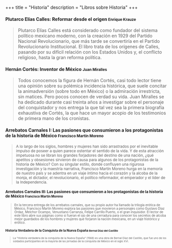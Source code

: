 +++
title = "Historia"
description = "Libros sobre Historia"
+++

<h4>Plutarco Elías Calles: Reformar desde el origen <small>Enrique Krauze</small></h4>

> Plutarco Elías Calles está considerado como fundador del sistema político mexicano moderno, con la creación en 1929 del Partido Nacional Revolucionario, que más tarde se convertiría en el Partido Revolucionario Institucional. El libro trata de los orígenes de Calles, pasando por su difícil relación con los Estados Unidos y, el conflicto religioso, hasta la gran reforma política.

<h4>Hernán Cortés: Inventor de México <small>Juan Miralles</small></h4>

> Todos conocemos la figura de Hernán Cortés, casi todo lector tiene una opinión sobre su polémica incidencia histórica, que suele concitar la animadversión (sobre todo en México) o la admiración irrestricta, sin matices. Pero pocos conocen de verdad su vida. Juan Miralles se ha dedicado durante casi treinta años a investigar sobre el personaje del conquistador y nos entrega la que tal vez sea la primera biografía exhaustiva de Cortés, la que hace un mayor acopio de los testimonios de primera mano de los cronistas.

<h4>Arrebatos Carnales I: Las pasiones que consumieron a los protagonistas de la historia de México <small>Francisco Martín Moreno</h4>

> A lo largo de los siglos, hombres y mujeres han sido arrastrados por el inevitable impulso de poseer a quien parece ostentar el sentido de la vida. Y de esta atracción impetuosa no se libran los grandes forjadores del destino de una nación, ¿qué apetitos y obsesiones sirvieron de causa para algunos de los protagonistas de la historia de México? Con su singular estilo, donde confluyen una rigurosa investigación y la maestría narrativa, Francisco Martín Moreno hurga en la memoria de nuestro país y se adentra en un viaje íntimo hacia el corazón y la alcoba de la monja, el dictador, el revolucionario, el político reformador, el emperador y el líder de la Independencia.

<h4>Arrebatos Carnales III: Las pasiones que consumieron a los protagonistas de la historia de México <small>Francisco Martín Moreno</h4>

> En la tercera entrega de los arrebatos carnales, que su propio autor ha llamado la trilogía erótica de México, Francisco Martín Moreno explora las pasiones que movieron a personajes como Gustavo Díaz Ordaz, Melchor Ocampo, Venustiano Carranza, Felipe Carrillo Puerto, o el gran inquisidor. El lector de este libro abre sus páginas como si fueran el ojo de una cerradura para conocer los secretos de alcoba mejor guardados de los hombres y mujeres que forjaron la nación mexicana, en un viaje histórico y erótico.

<h4>Historia Verdadera de la Conquista de la Nueva España <small>Bernal Díaz del Castillo</h4>

> La "Historia verdadera de la conquista de la Nueva España" (1568) es una obra de Bernal Díaz del Castillo, que fue uno de los soldados participantes en la mayoría de las jornadas de la conquista de México en el siglo XVI.
